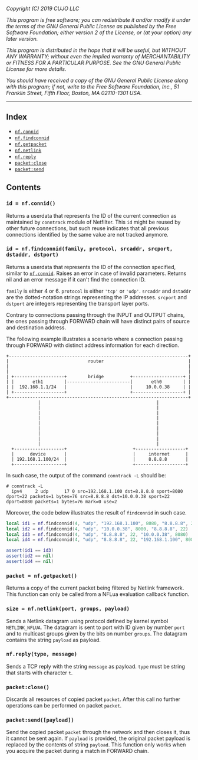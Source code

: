 _Copyright (C) 2019  CUJO LLC_

_This program is free software; you can redistribute it and/or modify_
_it under the terms of the GNU General Public License as published by_
_the Free Software Foundation; either version 2 of the License, or_
_(at your option) any later version._

_This program is distributed in the hope that it will be useful,_
_but WITHOUT ANY WARRANTY; without even the implied warranty of_
_MERCHANTABILITY or FITNESS FOR A PARTICULAR PURPOSE.  See the_
_GNU General Public License for more details._

_You should have received a copy of the GNU General Public License along_
_with this program; if not, write to the Free Software Foundation, Inc.,_
_51 Franklin Street, Fifth Floor, Boston, MA 02110-1301 USA._
- - -

Index
-----

- [`nf.connid`](#id--nfconnid)
- [`nf.findconnid`](##id--nffindconnidfamily-protocol-srcaddr-srcport-dstaddr-dstport)
- [`nf.getpacket`](#packet--nfgetpacket)
- [`nf.netlink`](#size--nfnetlinkport-groups-payload)
- [`nf.reply`](#nfreplytype-message)
- [`packet:close`](#packetclose)
- [`packet:send`](#packetsendpayload)

Contents
--------

### `id = nf.connid()`

Returns a userdata that represents the ID of the current connection as maintained by `conntrack` module of Netfilter.
This `id` might be reused by other future connections, but such reuse indicates that all previous connections identified by the same value are not tracked anymore.

### `id = nf.findconnid(family, protocol, srcaddr, srcport, dstaddr, dstport)`

Returns a userdata that represents the ID of the connection specified, similar to [`nf.connid`](#id--nfconnid). Raises an error in case of invalid parameters.
Returns nil and an error message if it can't find the connection ID.

`family` is either 4 or 6.
`protocol` is either `'tcp'` or `'udp'`.
`srcaddr` and `dstaddr` are the dotted-notation strings representing the IP addresses.
`srcport` and `dstport` are integers representing the transport layer ports.

Contrary to connections passing through the INPUT and OUTPUT chains, the ones passing through FORWARD chain will have distinct pairs of source and destination address.

The following example illustrates a scenario where a connection passing through FORWARD with distinct address information for each direction.

```
+--------------------------------------------------------------------+
|                              router                                |
|                                                                    |
|                                                                    |
| +-------------------+        bridge          +-------------------+ |
| |       eth1        |------------------------|       eth0        | |
| |  192.168.1.1/24   |                        |     10.0.0.38     | |
| +-------------------+                        +-------------------+ |
+--------------------------------------------------------------------+
            |                                            |
            |                                            |
            |                                            |
            |                                            |
            |                                            |
            |                                            |
            |                                            |
            |                                            |
            |                                            |
  +-------------------+                         +-------------------+
  |      device       |                         |     internet      |
  | 192.168.1.100/24  |                         |     8.8.8.8       |
  +-------------------+                         +-------------------+

```

In such case, the output of the command `conntrack -L` should be:

```
# conntrack -L
  ipv4     2 udp      17 0 src=192.168.1.100 dst=8.8.8.8 sport=8080 dport=22 packets=1 bytes=76 src=8.8.8.8 dst=10.0.0.38 sport=22 dport=8080 packets=1 bytes=76 mark=0 use=2
```

Moreover, the code below illustrates the result of `findconnid` in such case.

```lua
local id1 = nf.findconnid(4, "udp", "192.168.1.100", 8080, "8.8.8.8", 22)
local id2 = nf.findconnid(4, "udp", "10.0.0.38", 8080, "8.8.8.8", 22)
local id3 = nf.findconnid(4, "udp", "8.8.8.8", 22, "10.0.0.38", 8080)
local id4 = nf.findconnid(4, "udp", "8.8.8.8", 22, "192.168.1.100", 8080)

assert(id1 == id3)
assert(id2 == nil)
assert(id4 == nil)
```

### `packet = nf.getpacket()`

Returns a copy of the current packet being filtered by Netlink framework.
This function can only be called from a NFLua evaluation callback function.

### `size = nf.netlink(port, groups, payload)`

Sends a Netlink datagram using protocol defined by kernel symbol `NETLINK_NFLUA`.
The datagram is sent to port with ID given by number `port` and to multicast groups given by the bits on number `groups`.
The datagram contains the string `payload` as payload.

### `nf.reply(type, message)`

Sends a TCP reply with the string `message` as payload.
`type` must be string that starts with character `t`.

### `packet:close()`

Discards all resources of copied packet `packet`.
After this call no further operations can be performed on packet `packet`.

### `packet:send([payload])`

Send the copied packet `packet` through the network and then closes it, thus it cannot be sent again.
If `payload` is provided, the original packet payload is replaced by the contents of string `payload`.
This function only works when you acquire the packet during a match in FORWARD chain.
